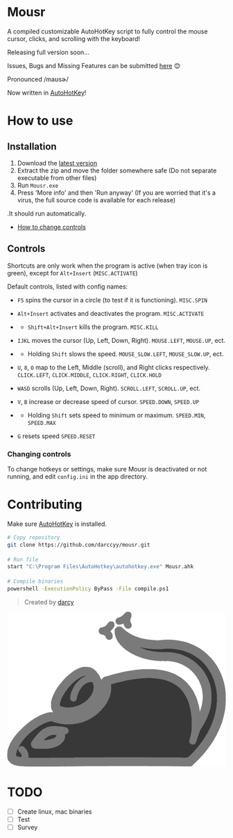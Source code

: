# Mousr

A compiled customizable AutoHotKey script to fully control the mouse cursor, clicks, and scrolling with the keyboard!

Releasing full version soon...

Issues, Bugs and Missing Features can be submitted [here](https://github.com/darccyy/mousr/issues/new/choose) 😊

Pronounced /maʊsɚ/

Now written in [AutoHotKey](https://autohotkey.com)!

# How to use

## Installation

1. Download the [latest version](https://github.com/darccyy/mousr/releases/tag/v0.1.2)
2. Extract the zip and move the folder somewhere safe (Do not separate executable from other files)
3. Run `Mousr.exe`
4. Press 'More info' and then 'Run anyway' (If you are worried that it's a virus, the full source code is available for each release)

.It should run automatically.

- [How to change controls](#changing-controls)

## Controls

Shortcuts are only work when the program is active (when tray icon is green), except for `Alt+Insert` (`MISC.ACTIVATE`)

Default controls, listed with config names:

- `F5` spins the cursor in a circle (to test if it is functioning). `MISC.SPIN`
- `Alt+Insert` activates and deactivates the program. `MISC.ACTIVATE`
- - `Shift+Alt+Insert` kills the program. `MISC.KILL`

- `IJKL` moves the cursor (Up, Left, Down, Right). `MOUSE.LEFT`, `MOUSE.UP`, ect.
- - Holding `Shift` slows the speed. `MOUSE_SLOW.LEFT`, `MOUSE_SLOW.UP`, ect.
 
- `U`, `8`, `O` map to the Left, Middle (scroll), and Right clicks respectively. `CLICK.LEFT`, `CLICK.MIDDLE`, `CLICK.RIGHT`, `CLICK.HOLD`

- `WASD` scrolls (Up, Left, Down, Right). `SCROLL.LEFT`, `SCROLL.UP`, ect.

- `V`, `B` increase or decrease speed of cursor. `SPEED.DOWN`, `SPEED.UP`
- - Holding `Shift` sets speed to minimum or maximum. `SPEED.MIN`, `SPEED.MAX`
- `G` resets speed `SPEED.RESET`

### Changing controls

To change hotkeys or settings, make sure Mousr is deactivated or not running, and edit `config.ini` in the app directory.

# Contributing

Make sure [AutoHotKey](https://www.autohotkey.com/) is installed.

```bash
# Copy repository
git clone https://github.com/darccyy/mousr.git

# Run file
start "C:\Program Files\AutoHotkey\autohotkey.exe" Mousr.ahk

# Compile binaries
powershell -ExecutionPolicy ByPass -File compile.ps1
```

> Created by [darcy](https://github.com/darccyy)

![Icon: Grey mouse graphic](./src/icon.png)

# TODO

- [ ] Create linux, mac binaries
- [ ] Test
- [ ] Survey
